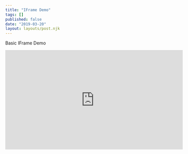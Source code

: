 ```yaml
---
title: "IFrame Demo"
tags: []
published: false
date: "2019-03-20"
layout: layouts/post.njk
---
```


Basic IFrame Demo

<iframe width="560" height="315" src="https://www.youtube.com/embed/-BIQjRd3NGk" frameborder="0" allow="accelerometer; autoplay; encrypted-media; gyroscope; picture-in-picture" allowfullscreen></iframe>
